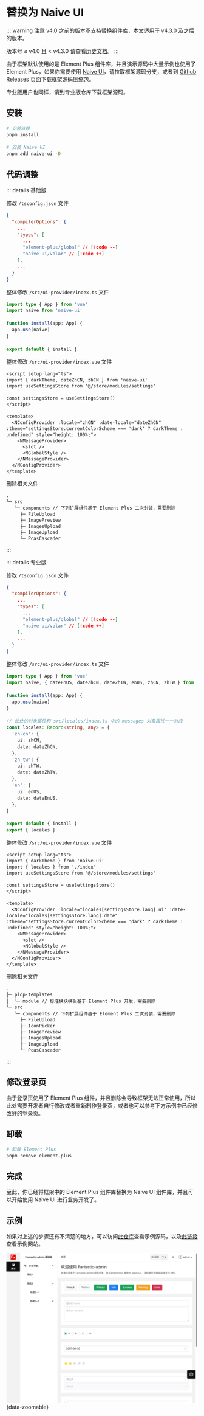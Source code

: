 # 替换为 Naive UI

::: warning 注意
v4.0 之前的版本不支持替换组件库，本文适用于 v4.3.0 及之后的版本。

版本号 ≥ v4.0 且 < v4.3.0 请查看[历史文档](https://github.com/fantastic-admin/fantastic-admin.github.io/blob/01be97f74f8ae7b14ccdec108941b5fd5b58bd28/guide/replace-to-naive.md)。
:::

由于框架默认使用的是 Element Plus 组件库，并且演示源码中大量示例也使用了 Element Plus，如果你需要使用 [Naive UI](https://www.naiveui.com/zh-CN)，请拉取框架源码分支，或者到 [Github Releases](https://github.com/fantastic-admin/basic/releases) 页面下载框架源码压缩包。

专业版用户也同样，请到专业版仓库下载框架源码。

## 安装

```sh
# 安装依赖
pnpm install

# 安装 Naive UI
pnpm add naive-ui -D
```

## 代码调整

::: details 基础版

修改 `/tsconfig.json` 文件

```json
{
  "compilerOptions": {
    ...
    "types": [
      ...
      "element-plus/global" // [!code --]
      "naive-ui/volar" // [!code ++]
    ],
    ...
  }
}
```

整体修改 `/src/ui-provider/index.ts` 文件

```ts
import type { App } from 'vue'
import naive from 'naive-ui'

function install(app: App) {
  app.use(naive)
}

export default { install }
```

整体修改 `/src/ui-provider/index.vue` 文件

```vue
<script setup lang="ts">
import { darkTheme, dateZhCN, zhCN } from 'naive-ui'
import useSettingsStore from '@/store/modules/settings'

const settingsStore = useSettingsStore()
</script>

<template>
  <NConfigProvider :locale="zhCN" :date-locale="dateZhCN" :theme="settingsStore.currentColorScheme === 'dark' ? darkTheme : undefined" style="height: 100%;">
    <NMessageProvider>
      <slot />
      <NGlobalStyle />
    </NMessageProvider>
  </NConfigProvider>
</template>
```

删除相关文件

```
.
└─ src
   └─ components // 下列扩展组件基于 Element Plus 二次封装，需要删除
     ├─ FileUpload
     ├─ ImagePreview
     ├─ ImagesUpload
     ├─ ImageUpload
     └─ PcasCascader
```

:::

::: details 专业版

修改 `/tsconfig.json` 文件

```json
{
  "compilerOptions": {
    ...
    "types": [
      ...
      "element-plus/global" // [!code --]
      "naive-ui/volar" // [!code ++]
    ],
    ...
  }
}
```

整体修改 `/src/ui-provider/index.ts` 文件

```ts
import type { App } from 'vue'
import naive, { dateEnUS, dateZhCN, dateZhTW, enUS, zhCN, zhTW } from 'naive-ui'

function install(app: App) {
  app.use(naive)
}

// 此处的对象属性和 src/locales/index.ts 中的 messages 对象属性一一对应
const locales: Record<string, any> = {
  'zh-cn': {
    ui: zhCN,
    date: dateZhCN,
  },
  'zh-tw': {
    ui: zhTW,
    date: dateZhTW,
  },
  'en': {
    ui: enUS,
    date: dateEnUS,
  },
}

export default { install }
export { locales }
```

整体修改 `/src/ui-provider/index.vue` 文件

```vue
<script setup lang="ts">
import { darkTheme } from 'naive-ui'
import { locales } from './index'
import useSettingsStore from '@/store/modules/settings'

const settingsStore = useSettingsStore()
</script>

<template>
  <NConfigProvider :locale="locales[settingsStore.lang].ui" :date-locale="locales[settingsStore.lang].date" :theme="settingsStore.currentColorScheme === 'dark' ? darkTheme : undefined" style="height: 100%;">
    <NMessageProvider>
      <slot />
      <NGlobalStyle />
    </NMessageProvider>
  </NConfigProvider>
</template>
```

删除相关文件

```
.
├─ plop-templates
│  └─ module // 标准模块模板基于 Element Plus 开发，需要删除
└─ src
   └─ components // 下列扩展组件基于 Element Plus 二次封装，需要删除
     ├─ FileUpload
     ├─ IconPicker
     ├─ ImagePreview
     ├─ ImagesUpload
     ├─ ImageUpload
     └─ PcasCascader
```

:::

## 修改登录页

由于登录页使用了 Element Plus 组件，并且删除会导致框架无法正常使用，所以此处需要开发者自行修改或者重新制作登录页，或者也可以参考下方示例中已经修改好的登录页。

## 卸载

```sh
# 卸载 Element Plus
pnpm remove element-plus
```

## 完成

至此，你已经将框架中的 Element Plus 组件库替换为 Naive UI 组件库，并且可以开始使用 Naive UI 进行业务开发了。

## 示例

如果对上述的步骤还有不清楚的地方，可以访问[此仓库](https://github.com/fantastic-admin/naive-example)查看示例源码，以及[此链接](https://fantastic-admin.github.io/naive-example/)查看示例网站。

![](/ui-naive.png){data-zoomable}
